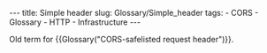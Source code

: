 --- title: Simple header slug: Glossary/Simple\_header tags: - CORS - Glossary - HTTP - Infrastructure ---

Old term for {{Glossary("CORS-safelisted request header")}}.
